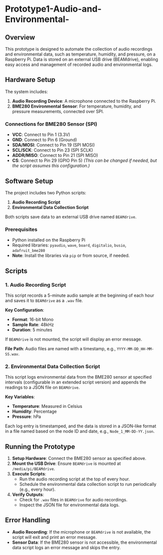 # Prototype1-Audio-and-Environmental-

## Overview
This prototype is designed to automate the collection of audio recordings and environmental data, such as temperature, humidity, and pressure, on a Raspberry Pi. Data is stored on an external USB drive (BEAMdrive), enabling easy access and management of recorded audio and environmental logs.

## Hardware Setup
The system includes:
1. **Audio Recording Device**: A microphone connected to the Raspberry Pi.
2. **BME280 Environmental Sensor**: For temperature, humidity, and pressure measurements, connected over SPI.

### Connections for BME280 Sensor (SPI)
- **VCC**: Connect to Pin 1 (3.3V)
- **GND**: Connect to Pin 6 (Ground)
- **SDA/MOSI**: Connect to Pin 19 (SPI MOSI)
- **SCL/SCK**: Connect to Pin 23 (SPI SCLK)
- **ADDR/MISO**: Connect to Pin 21 (SPI MISO)
- **CS**: Connect to Pin 29 (GPIO Pin 5) _(This can be changed if needed, but the script assumes this configuration.)_

## Software Setup
The project includes two Python scripts:
1. **Audio Recording Script**
2. **Environmental Data Collection Script**

Both scripts save data to an external USB drive named `BEAMdrive`.

### Prerequisites
- Python installed on the Raspberry Pi
- Required libraries: `pyaudio`, `wave`, `board`, `digitalio`, `busio`, `adafruit_bme280`
- **Note**: Install the libraries via `pip` or from source, if needed.

## Scripts

### 1. Audio Recording Script
This script records a 5-minute audio sample at the beginning of each hour and saves it to `BEAMdrive` as a `.wav` file.

**Key Configuration**:
- **Format**: 16-bit Mono
- **Sample Rate**: 48kHz
- **Duration**: 5 minutes

If `BEAMdrive` is not mounted, the script will display an error message.

**File Path**: Audio files are named with a timestamp, e.g., `YYYY-MM-DD_HH-MM-SS.wav`.

### 2. Environmental Data Collection Script
This script logs environmental data from the BME280 sensor at specified intervals (configurable in an extended script version) and appends the readings to a JSON file on `BEAMdrive`.

**Key Variables**:
- **Temperature**: Measured in Celsius
- **Humidity**: Percentage
- **Pressure**: hPa

Each log entry is timestamped, and the data is stored in a JSON-like format in a file named based on the node ID and date, e.g., `Node_1_MM-DD-YY.json`.

## Running the Prototype
1. **Setup Hardware**: Connect the BME280 sensor as specified above.
2. **Mount the USB Drive**: Ensure `BEAMdrive` is mounted at `/media/pi/BEAMdrive`.
3. **Execute Scripts**:
   - Run the audio recording script at the top of every hour.
   - Schedule the environmental data collection script to run periodically (e.g., every hour).
4. **Verify Outputs**:
   - Check for `.wav` files in `BEAMdrive` for audio recordings.
   - Inspect the JSON file for environmental data logs.

## Error Handling
- **Audio Recording**: If the microphone or `BEAMdrive` is not available, the script will exit and print an error message.
- **Sensor Data**: If the BME280 sensor is not accessible, the environmental data script logs an error message and skips the entry.

